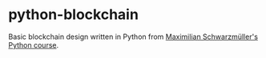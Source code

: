 # python-blockchain
Basic blockchain design written in Python from [Maximilian Schwarzmüller's Python course](https://www.udemy.com/learn-python-by-building-a-blockchain-cryptocurrency/).